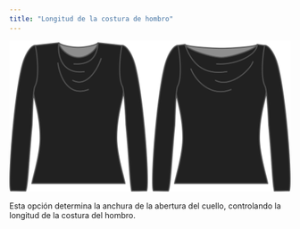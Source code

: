 ```yaml
---
title: "Longitud de la costura de hombro"
---
```


![La opción de longitud de costura del hombro en Diana](./shoulderseamlength.svg)

Esta opción determina la anchura de la abertura del cuello, controlando la longitud de la costura del hombro.




